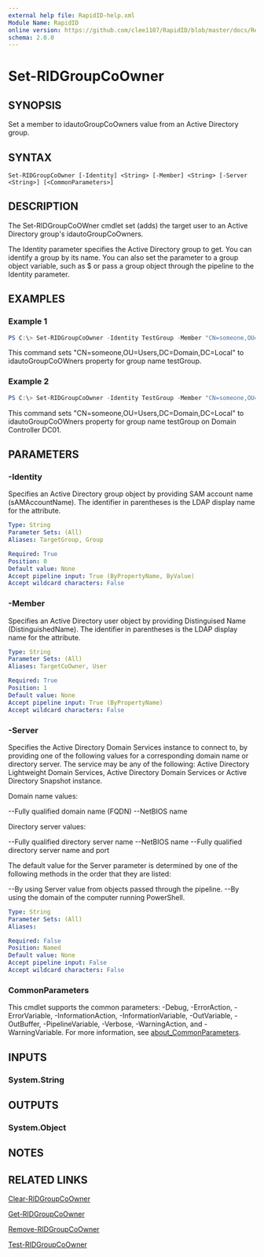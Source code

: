 ```yaml
---
external help file: RapidID-help.xml
Module Name: RapidID
online version: https://github.com/clee1107/RapidID/blob/master/docs/Remove-RIDGroupCoOwner.md
schema: 2.0.0
---
```


# Set-RIDGroupCoOwner

## SYNOPSIS
Set a member to idautoGroupCoOwners value from an Active Directory group.

## SYNTAX

```
Set-RIDGroupCoOwner [-Identity] <String> [-Member] <String> [-Server <String>] [<CommonParameters>]
```

## DESCRIPTION
The Set-RIDGroupCoOWner cmdlet set (adds) the target user to an Active Directory group's idautoGroupCoOwners.

The Identity parameter specifies the Active Directory group to get. You can identify a group by its name. You can also set the parameter to a group object variable, such as $<localGroupObject> or pass a group object through the pipeline to the Identity parameter.


## EXAMPLES

### Example 1
```powershell
PS C:\> Set-RIDGroupCoOwner -Identity TestGroup -Member "CN=someone,OU=Users,DC=Domain,DC=Local"

```

This command sets "CN=someone,OU=Users,DC=Domain,DC=Local" to idautoGroupCoOWners property for group name testGroup.

### Example 2
```powershell
PS C:\> Set-RIDGroupCoOwner -Identity TestGroup -Member "CN=someone,OU=Users,DC=Domain,DC=Local" -Server DC01
```

This command sets "CN=someone,OU=Users,DC=Domain,DC=Local" to idautoGroupCoOWners property for group name testGroup on Domain Controller DC01.


## PARAMETERS

### -Identity
Specifies an Active Directory group object by providing SAM account name (sAMAccountName). The identifier in parentheses is the LDAP display name for the attribute.

```yaml
Type: String
Parameter Sets: (All)
Aliases: TargetGroup, Group

Required: True
Position: 0
Default value: None
Accept pipeline input: True (ByPropertyName, ByValue)
Accept wildcard characters: False
```

### -Member
Specifies an Active Directory user object by providing Distinguised Name (DistinguishedName). The identifier in parentheses is the LDAP display name for the attribute.

```yaml
Type: String
Parameter Sets: (All)
Aliases: TargetCoOwner, User

Required: True
Position: 1
Default value: None
Accept pipeline input: True (ByPropertyName)
Accept wildcard characters: False
```

### -Server
Specifies the Active Directory Domain Services instance to connect to, by providing one of the following values for a corresponding domain name or directory server. The service may be any of the following: Active Directory Lightweight Domain Services, Active Directory Domain Services or Active Directory Snapshot instance.

Domain name values:

--Fully qualified domain name (FQDN)
--NetBIOS name

Directory server values:

--Fully qualified directory server name
--NetBIOS name
--Fully qualified directory server name and port

The default value for the Server parameter is determined by one of the following methods in the order that they are listed:

--By using Server value from objects passed through the pipeline.
--By using the domain of the computer running PowerShell.

```yaml
Type: String
Parameter Sets: (All)
Aliases:

Required: False
Position: Named
Default value: None
Accept pipeline input: False
Accept wildcard characters: False
```

### CommonParameters
This cmdlet supports the common parameters: -Debug, -ErrorAction, -ErrorVariable, -InformationAction, -InformationVariable, -OutVariable, -OutBuffer, -PipelineVariable, -Verbose, -WarningAction, and -WarningVariable. For more information, see [about_CommonParameters](http://go.microsoft.com/fwlink/?LinkID=113216).

## INPUTS

### System.String

## OUTPUTS

### System.Object
## NOTES

## RELATED LINKS
[Clear-RIDGroupCoOwner](https://github.com/clee1107/RapidID/blob/master/docs/Clear-RIDGroupCoOwner.md)

[Get-RIDGroupCoOwner](https://github.com/clee1107/RapidID/blob/master/docs/Get-RIDGroupCoOwner.md)

[Remove-RIDGroupCoOwner](https://github.com/clee1107/RapidID/blob/master/docs/Remove-RIDGroupCoOwner.md)

[Test-RIDGroupCoOwner](https://github.com/clee1107/RapidID/blob/master/docs/Test-RIDGroupCoOwner.md)